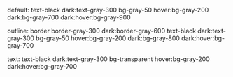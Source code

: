 default: text-black dark:text-gray-300 bg-gray-50 hover:bg-gray-200 dark:bg-gray-700 dark:hover:bg-gray-900

outline: border border-gray-300 dark:border-gray-600 text-black dark:text-gray-300 bg-gray-50 hover:bg-gray-200 dark:bg-gray-800 dark:hover:bg-gray-700

text: text-black dark:text-gray-300 bg-transparent hover:bg-gray-200 dark:hover:bg-gray-700